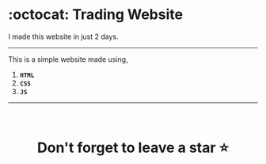 # :octocat: Trading Website

I made this website in just 2 days. 

<hr />

This is a simple website made using,

1. <b>`HTML`</b> 
2. <b>`CSS`</b>
3. <b>`JS`</b>

<hr />
<br />

# <div align="center">Don't forget to leave a star ⭐️</div>
